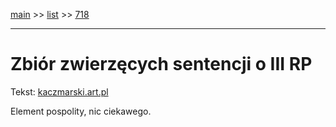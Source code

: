 [main](../main.md) >> [list](../list.md) >> [718](718.md)

---

# Zbiór zwierzęcych sentencji o III RP

Tekst: [kaczmarski.art.pl](https://www.kaczmarski.art.pl/tworczosc/wiersze/zbior-zwierzecych-sentencji-o-iii-rp/)

Element pospolity, nic ciekawego.